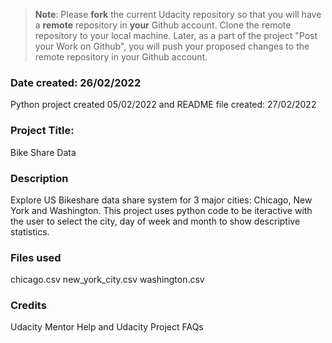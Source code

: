 >**Note**: Please **fork** the current Udacity repository so that you will have a **remote** repository in **your** Github account. Clone the remote repository to your local machine. Later, as a part of the project "Post your Work on Github", you will push your proposed changes to the remote repository in your Github account.

### Date created: 26/02/2022
Python project created 05/02/2022 and README file created: 27/02/2022

### Project Title:
Bike Share Data

### Description
Explore US Bikeshare data share system for 3 major cities: Chicago, New York and Washington. This project uses python code to be iteractive with the user to select the city, day of week and month to show descriptive statistics.

### Files used
chicago.csv
new_york_city.csv
washington.csv

### Credits
Udacity Mentor Help and Udacity Project FAQs
